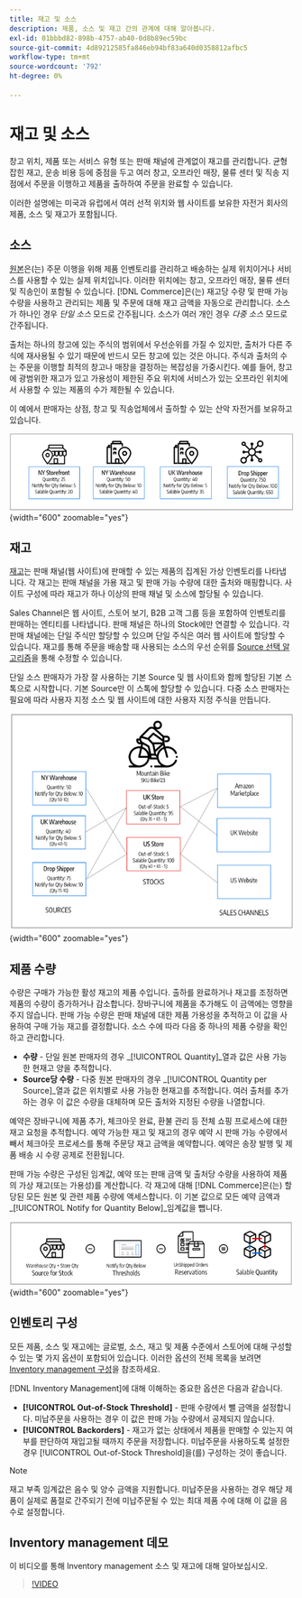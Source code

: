 ```yaml
---
title: 재고 및 소스
description: 제품, 소스 및 재고 간의 관계에 대해 알아봅니다.
exl-id: 01bbbd82-898b-4757-ab40-0d8b89ec59bc
source-git-commit: 4d89212585fa846eb94bf83a640d0358812afbc5
workflow-type: tm+mt
source-wordcount: '792'
ht-degree: 0%

---
```


# 재고 및 소스

창고 위치, 제품 또는 서비스 유형 또는 판매 채널에 관계없이 재고를 관리합니다. 균형 잡힌 재고, 운송 비용 등에 중점을 두고 여러 창고, 오프라인 매장, 물류 센터 및 직송 지점에서 주문을 이행하고 제품을 출하하여 주문을 완료할 수 있습니다.

이러한 설명에는 미국과 유럽에서 여러 선적 위치와 웹 사이트를 보유한 자전거 회사의 제품, 소스 및 재고가 포함됩니다.

## 소스

[원본](sources-manage.md)은(는) 주문 이행을 위해 제품 인벤토리를 관리하고 배송하는 실제 위치이거나 서비스를 사용할 수 있는 실제 위치입니다. 이러한 위치에는 창고, 오프라인 매장, 물류 센터 및 직송인이 포함될 수 있습니다. [!DNL Commerce]은(는) 재고당 수량 및 판매 가능 수량을 사용하고 관리되는 제품 및 주문에 대해 재고 금액을 자동으로 관리합니다. 소스가 하나인 경우 _단일 소스_ 모드로 간주됩니다. 소스가 여러 개인 경우 _다중 소스_ 모드로 간주됩니다.

출처는 하나의 창고에 있는 주식의 범위에서 우선순위를 가질 수 있지만, 출처가 다른 주식에 재사용될 수 있기 때문에 반드시 모든 창고에 있는 것은 아니다. 주식과 출처의 수는 주문을 이행할 최적의 창고나 매장을 결정하는 복잡성을 가중시킨다. 예를 들어, 창고에 광범위한 재고가 있고 가용성이 제한된 주요 위치에 서비스가 있는 오프라인 위치에서 사용할 수 있는 제품의 수가 제한될 수 있습니다.

이 예에서 판매자는 상점, 창고 및 직송업체에서 출하할 수 있는 산악 자전거를 보유하고 있습니다.

![소스 다이어그램의 예](assets/diagram-sources.png){width="600" zoomable="yes"}

## 재고

[재고](stocks-manage.md)는 판매 채널(웹 사이트)에 판매할 수 있는 제품의 집계된 가상 인벤토리를 나타냅니다. 각 재고는 판매 채널을 가용 재고 및 판매 가능 수량에 대한 출처와 매핑합니다. 사이트 구성에 따라 재고가 하나 이상의 판매 채널 및 소스에 할당될 수 있습니다.

Sales Channel은 웹 사이트, 스토어 보기, B2B 고객 그룹 등을 포함하여 인벤토리를 판매하는 엔티티를 나타냅니다. 판매 채널은 하나의 Stock에만 연결할 수 있습니다. 각 판매 채널에는 단일 주식만 할당할 수 있으며 단일 주식은 여러 웹 사이트에 할당할 수 있습니다. 재고를 통해 주문을 배송할 때 사용되는 소스의 우선 순위를 [Source 선택 알고리즘](selection-reservations.md)을 통해 수정할 수 있습니다.

단일 소스 판매자가 가장 잘 사용하는 기본 Source 및 웹 사이트와 함께 할당된 기본 스톡으로 시작합니다. 기본 Source만 이 스톡에 할당할 수 있습니다. 다중 소스 판매자는 필요에 따라 사용자 지정 소스 및 웹 사이트에 대한 사용자 지정 주식을 만듭니다.

![예를 들어 스토어에 대한 재고 다이어그램의](assets/diagram-stock.png){width="600" zoomable="yes"}

## 제품 수량

수량은 구매가 가능한 활성 재고의 제품 수입니다. 출하를 완료하거나 재고를 조정하면 제품의 수량이 증가하거나 감소합니다. 장바구니에 제품을 추가해도 이 금액에는 영향을 주지 않습니다. 판매 가능 수량은 판매 채널에 대한 제품 가용성을 추적하고 이 값을 사용하여 구매 가능 재고를 결정합니다. 소스 수에 따라 다음 중 하나의 제품 수량을 확인하고 관리합니다.

- **수량** - 단일 원본 판매자의 경우 _[!UICONTROL Quantity]_열과 값은 사용 가능한 현재고 양을 추적합니다.
- **Source당 수량** - 다중 원본 판매자의 경우 _[!UICONTROL Quantity per Source]_열과 값은 위치별로 사용 가능한 현재고를 추적합니다. 여러 출처를 추가하는 경우 이 값은 수량을 대체하며 모든 출처와 지정된 수량을 나열합니다.

예약은 장바구니에 제품 추가, 체크아웃 완료, 환불 관리 등 전체 쇼핑 프로세스에 대한 재고 요청을 추적합니다. 예약 가능한 재고 및 재고의 경우 예약 시 판매 가능 수량에서 빼서 체크아웃 프로세스를 통해 주문당 재고 금액을 예약합니다. 예약은 송장 발행 및 제품 배송 시 수량 공제로 전환됩니다.

판매 가능 수량은 구성된 임계값, 예약 또는 판매 금액 및 출처당 수량을 사용하여 제품의 가상 재고(또는 가용성)를 계산합니다. 각 재고에 대해 [!DNL Commerce]은(는) 할당된 모든 원본 및 관련 제품 수량에 액세스합니다. 이 기본 값으로 모든 예약 금액과 _[!UICONTROL Notify for Quantity Below]_임계값을 뺍니다.

![재고 판매 가능 수량 계산](assets/diagram-salable-quantity.png){width="600" zoomable="yes"}

## 인벤토리 구성

모든 제품, 소스 및 재고에는 글로벌, 소스, 재고 및 제품 수준에서 스토어에 대해 구성할 수 있는 몇 가지 옵션이 포함되어 있습니다. 이러한 옵션의 전체 목록을 보려면 [Inventory management 구성](configuration.md)을 참조하세요.

[!DNL Inventory Management]에 대해 이해하는 중요한 옵션은 다음과 같습니다.

- **[!UICONTROL Out-of-Stock Threshold]** - 판매 수량에서 뺄 금액을 설정합니다. 미납주문을 사용하는 경우 이 값은 판매 가능 수량에서 공제되지 않습니다.
- **[!UICONTROL Backorders]** - 재고가 없는 상태에서 제품을 판매할 수 있는지 여부를 판단하여 재입고될 때까지 주문을 저장합니다. 미납주문을 사용하도록 설정한 경우 [!UICONTROL Out-of-Stock Threshold]을(를) 구성하는 것이 좋습니다.

>[!NOTE]
>
>재고 부족 임계값은 음수 및 양수 금액을 지원합니다. 미납주문을 사용하는 경우 해당 제품이 실제로 품절로 간주되기 전에 미납주문될 수 있는 최대 제품 수에 대해 이 값을 음수로 설정합니다.

## Inventory management 데모

이 비디오를 통해 Inventory management 소스 및 재고에 대해 알아보십시오.

>[!VIDEO](https://video.tv.adobe.com/v/343748?quality=12)
